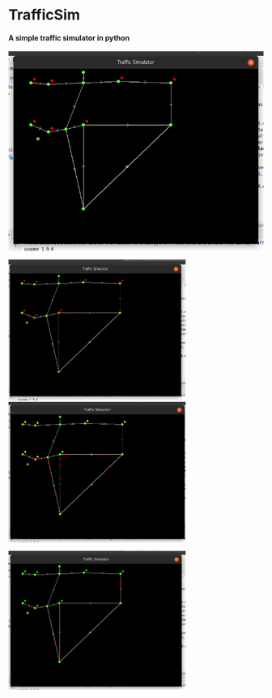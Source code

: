# TrafficSim
#### A simple traffic simulator in python

<img src="./Screenshots/4.png" width="600px"/>



<img src="./Screenshots/1.png" width="350px"/><img src="./Screenshots/2.png" width="350px"/>

<img src="./Screenshots/3.png" width="350px"/>